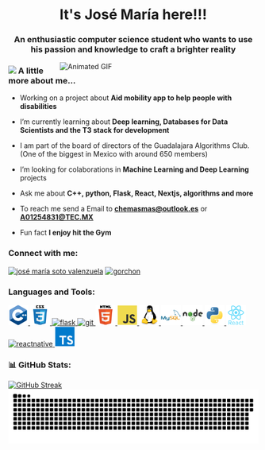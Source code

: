 
<h1 align="center"> It's José María here!!!</h1>
<h3 align="center">An enthusiastic computer science student who wants to use his passion and knowledge to craft a brighter reality</h3>

<img align="right" alt="Animated GIF" width="400" src="https://media.tenor.com/itjFesV8_RUAAAAi/soulja-boy-pepe.gif">


### <img src="https://i.pinimg.com/originals/27/b2/16/27b216fa373d75906c2b8b51661d8b13.gif" width="50"> A little more about me...


-  Working on a project about **Aid mobility app to help people with disabilities**

-  I’m currently learning about **Deep learning, Databases for Data Scientists and the T3 stack for development**

-  I am part of the board of directors of the Guadalajara Algorithms Club. (One of the biggest in Mexico with around 650 members)

-  I’m looking for colaborations in **Machine Learning and Deep Learning** projects

-  Ask me about **C++, python, Flask, React, Nextjs, algorithms and more**

-  To reach me send a Email to **chemasmas@outlook.es** or **A01254831@TEC.MX**

-  Fun fact **I enjoy hit the Gym**

<h3 align="left">Connect with me:</h3>
<p align="left">
<a href="https://www.linkedin.com/in/jos%C3%A9-mar%C3%ADa-soto-valenzuela-070a2626b/" target="blank"><img align="center" src="https://raw.githubusercontent.com/rahuldkjain/github-profile-readme-generator/master/src/images/icons/Social/linked-in-alt.svg" alt="josé maría soto valenzuela" height="30" width="40" /></a>
<a href="https://www.leetcode.com/gorchon" target="blank"><img align="center" src="https://raw.githubusercontent.com/rahuldkjain/github-profile-readme-generator/master/src/images/icons/Social/leet-code.svg" alt="gorchon" height="30" width="40" /></a>
</p>

<h3 align="left">Languages and Tools:</h3>
<p align="left"> <a href="https://www.w3schools.com/cpp/" target="_blank" rel="noreferrer"> <img src="https://raw.githubusercontent.com/devicons/devicon/master/icons/cplusplus/cplusplus-original.svg" alt="cplusplus" width="40" height="40"/> </a> <a href="https://www.w3schools.com/css/" target="_blank" rel="noreferrer"> <img src="https://raw.githubusercontent.com/devicons/devicon/master/icons/css3/css3-original-wordmark.svg" alt="css3" width="40" height="40"/> </a> <a href="https://flask.palletsprojects.com/" target="_blank" rel="noreferrer"> <img src="https://www.vectorlogo.zone/logos/pocoo_flask/pocoo_flask-icon.svg" alt="flask" width="40" height="40"/> </a> <a href="https://git-scm.com/" target="_blank" rel="noreferrer"> <img src="https://www.vectorlogo.zone/logos/git-scm/git-scm-icon.svg" alt="git" width="40" height="40"/> </a> <a href="https://www.w3.org/html/" target="_blank" rel="noreferrer"> <img src="https://raw.githubusercontent.com/devicons/devicon/master/icons/html5/html5-original-wordmark.svg" alt="html5" width="40" height="40"/> </a> <a href="https://developer.mozilla.org/en-US/docs/Web/JavaScript" target="_blank" rel="noreferrer"> <img src="https://raw.githubusercontent.com/devicons/devicon/master/icons/javascript/javascript-original.svg" alt="javascript" width="40" height="40"/> </a> <a href="https://www.linux.org/" target="_blank" rel="noreferrer"> <img src="https://raw.githubusercontent.com/devicons/devicon/master/icons/linux/linux-original.svg" alt="linux" width="40" height="40"/> </a> <a href="https://www.mysql.com/" target="_blank" rel="noreferrer"> <img src="https://raw.githubusercontent.com/devicons/devicon/master/icons/mysql/mysql-original-wordmark.svg" alt="mysql" width="40" height="40"/> </a> <a href="https://nodejs.org" target="_blank" rel="noreferrer"> <img src="https://raw.githubusercontent.com/devicons/devicon/master/icons/nodejs/nodejs-original-wordmark.svg" alt="nodejs" width="40" height="40"/> </a> <a href="https://www.python.org" target="_blank" rel="noreferrer"> <img src="https://raw.githubusercontent.com/devicons/devicon/master/icons/python/python-original.svg" alt="python" width="40" height="40"/> </a> <a href="https://reactjs.org/" target="_blank" rel="noreferrer"> <img src="https://raw.githubusercontent.com/devicons/devicon/master/icons/react/react-original-wordmark.svg" alt="react" width="40" height="40"/> </a> <a href="https://reactnative.dev/" target="_blank" rel="noreferrer"> <img src="https://reactnative.dev/img/header_logo.svg" alt="reactnative" width="40" height="40"/> </a> <a href="https://www.typescriptlang.org/" target="_blank" rel="noreferrer"> <img src="https://raw.githubusercontent.com/devicons/devicon/master/icons/typescript/typescript-original.svg" alt="typescript" width="40" height="40"/> </a> </p>


<h3 align="left">📊 GitHub Stats:</h3>

[![GitHub Streak](https://streak-stats.demolab.com?user=Gorchon&theme=tokyonight)](https://git.io/streak-stats)
<a href=#><img src="contributionSnake.svg"></a>
